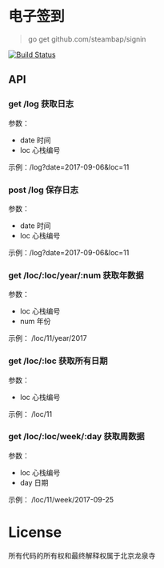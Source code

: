 # 电子签到

> go get github.com/steambap/signin

[![Build Status](https://travis-ci.org/steambap/signin.svg)](https://travis-ci.org/steambap/signin)

## API

### get /log 获取日志

参数：

- date 时间
- loc 心栈编号

示例：/log?date=2017-09-06&loc=11

### post /log 保存日志

参数：

- date 时间
- loc 心栈编号

示例：/log?date=2017-09-06&loc=11

### get /loc/:loc/year/:num 获取年数据

参数：

- loc 心栈编号
- num 年份

示例： /loc/11/year/2017

### get /loc/:loc 获取所有日期

参数：

- loc 心栈编号

示例： /loc/11

### get /loc/:loc/week/:day 获取周数据

参数：

- loc 心栈编号
- day 日期

示例： /loc/11/week/2017-09-25

# License

所有代码的所有权和最终解释权属于北京龙泉寺
